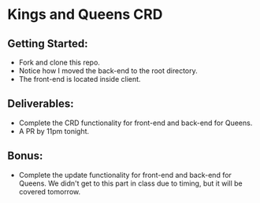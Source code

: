 # Kings and Queens CRD

## Getting Started:
- Fork and clone this repo.
- Notice how I moved the back-end to the root directory.
- The front-end is located inside client.

## Deliverables:
- Complete the CRD functionality for front-end and back-end for Queens.
- A PR by 11pm tonight.

## Bonus:
- Complete the update functionality for front-end and back-end for Queens. We didn't get to this part in class due to timing, but it will be covered tomorrow.
